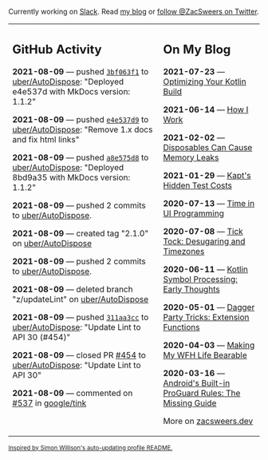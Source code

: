 Currently working on [Slack](https://slack.com/). Read [my blog](https://zacsweers.dev/) or [follow @ZacSweers on Twitter](https://twitter.com/ZacSweers).

<table><tr><td valign="top" width="60%">

## GitHub Activity
<!-- githubActivity starts -->
**2021-08-09** — pushed [`3bf063f1`](https://github.com/uber/AutoDispose/commit/3bf063f1a2b7b178c36c717a732814f54b5404ba) to [uber/AutoDispose](https://api.github.com/repos/uber/AutoDispose): "Deployed e4e537d with MkDocs version: 1.1.2"

**2021-08-09** — pushed [`e4e537d9`](https://github.com/uber/AutoDispose/commit/e4e537d952d8ea62850bcb3cfedc96b1c19a9d7a) to [uber/AutoDispose](https://api.github.com/repos/uber/AutoDispose): "Remove 1.x docs and fix html links"

**2021-08-09** — pushed [`a8e575d8`](https://github.com/uber/AutoDispose/commit/a8e575d83c1b2316f3987e16eb2dce27043b849d) to [uber/AutoDispose](https://api.github.com/repos/uber/AutoDispose): "Deployed 8bd9a35 with MkDocs version: 1.1.2"

**2021-08-09** — pushed 2 commits to [uber/AutoDispose](https://api.github.com/repos/uber/AutoDispose).

**2021-08-09** — created tag "2.1.0" on [uber/AutoDispose](https://api.github.com/repos/uber/AutoDispose)

**2021-08-09** — pushed 2 commits to [uber/AutoDispose](https://api.github.com/repos/uber/AutoDispose).

**2021-08-09** — deleted branch "z/updateLint" on [uber/AutoDispose](https://api.github.com/repos/uber/AutoDispose)

**2021-08-09** — pushed [`311aa3cc`](https://github.com/uber/AutoDispose/commit/311aa3cce8e30ea4f524343d201409b28e51d8f1) to [uber/AutoDispose](https://api.github.com/repos/uber/AutoDispose): "Update Lint to API 30 (#454)"

**2021-08-09** — closed PR [#454](https://api.github.com/repos/uber/AutoDispose/pulls/454) to [uber/AutoDispose](https://api.github.com/repos/uber/AutoDispose): "Update Lint to API 30"

**2021-08-09** — commented on [#537](https://github.com/google/tink/pull/537#issuecomment-895437806) in [google/tink](https://api.github.com/repos/google/tink)
<!-- githubActivity ends -->
</td><td valign="top" width="40%">

## On My Blog
<!-- blog starts -->
**2021-07-23** — [Optimizing Your Kotlin Build](https://www.zacsweers.dev/optimizing-your-kotlin-build/)

**2021-06-14** — [How I Work](https://www.zacsweers.dev/how-i-work/)

**2021-02-02** — [Disposables Can Cause Memory Leaks](https://www.zacsweers.dev/disposables-can-cause-memory-leaks/)

**2021-01-29** — [Kapt's Hidden Test Costs](https://www.zacsweers.dev/kapts-hidden-test-costs/)

**2020-07-13** — [Time in UI Programming](https://www.zacsweers.dev/time-in-ui/)

**2020-07-08** — [Tick Tock: Desugaring and Timezones](https://www.zacsweers.dev/ticktock-desugaring-timezones/)

**2020-06-11** — [Kotlin Symbol Processing: Early Thoughts](https://www.zacsweers.dev/kotlin-symbol-processor-early-thoughts/)

**2020-05-01** — [Dagger Party Tricks: Extension Functions](https://www.zacsweers.dev/dagger-party-tricks-extension-functions/)

**2020-04-03** — [Making My WFH Life Bearable](https://www.zacsweers.dev/making-wfh-life-bearable/)

**2020-03-16** — [Android's Built-in ProGuard Rules: The Missing Guide](https://www.zacsweers.dev/android-proguard-rules/)
<!-- blog ends -->
More on [zacsweers.dev](https://zacsweers.dev/)
</td></tr></table>

<sub><a href="https://simonwillison.net/2020/Jul/10/self-updating-profile-readme/">Inspired by Simon Willison's auto-updating profile README.</a></sub>
